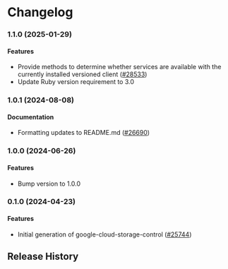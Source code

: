 # Changelog

### 1.1.0 (2025-01-29)

#### Features

* Provide methods to determine whether services are available with the currently installed versioned client ([#28533](https://github.com/googleapis/google-cloud-ruby/issues/28533)) 
* Update Ruby version requirement to 3.0 

### 1.0.1 (2024-08-08)

#### Documentation

* Formatting updates to README.md ([#26690](https://github.com/googleapis/google-cloud-ruby/issues/26690)) 

### 1.0.0 (2024-06-26)

#### Features

* Bump version to 1.0.0 

### 0.1.0 (2024-04-23)

#### Features

* Initial generation of google-cloud-storage-control ([#25744](https://github.com/googleapis/google-cloud-ruby/issues/25744)) 

## Release History
